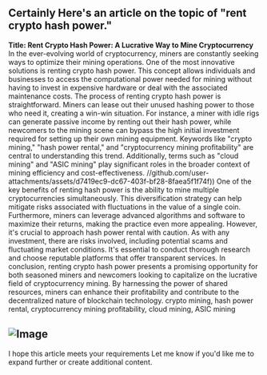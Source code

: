 Certainly Here's an article on the topic of "rent crypto hash power."
---
**Title: Rent Crypto Hash Power: A Lucrative Way to Mine Cryptocurrency**
In the ever-evolving world of cryptocurrency, miners are constantly seeking ways to optimize their mining operations. One of the most innovative solutions is renting crypto hash power. This concept allows individuals and businesses to access the computational power needed for mining without having to invest in expensive hardware or deal with the associated maintenance costs.
The process of renting crypto hash power is straightforward. Miners can lease out their unused hashing power to those who need it, creating a win-win situation. For instance, a miner with idle rigs can generate passive income by renting out their hash power, while newcomers to the mining scene can bypass the high initial investment required for setting up their own mining equipment.
Keywords like "crypto mining," "hash power rental," and "cryptocurrency mining profitability" are central to understanding this trend. Additionally, terms such as "cloud mining" and "ASIC mining" play significant roles in the broader context of mining efficiency and cost-effectiveness.
 //github.com/user-attachments/assets/d7419ec9-dc67-403f-bf28-8faea5f1f74f))
One of the key benefits of renting hash power is the ability to mine multiple cryptocurrencies simultaneously. This diversification strategy can help mitigate risks associated with fluctuations in the value of a single coin. Furthermore, miners can leverage advanced algorithms and software to maximize their returns, making the practice even more appealing.
However, it's crucial to approach hash power rental with caution. As with any investment, there are risks involved, including potential scams and fluctuating market conditions. It's essential to conduct thorough research and choose reputable platforms that offer transparent services.
In conclusion, renting crypto hash power presents a promising opportunity for both seasoned miners and newcomers looking to capitalize on the lucrative field of cryptocurrency mining. By harnessing the power of shared resources, miners can enhance their profitability and contribute to the decentralized nature of blockchain technology.
 crypto mining, hash power rental, cryptocurrency mining profitability, cloud mining, ASIC mining

![Image](https://github.com/user-attachments/assets/d7419ec9-dc67-403f-bf28-8faea5f1f74f)
--- 
I hope this article meets your requirements Let me know if you'd like me to expand further or create additional content.
